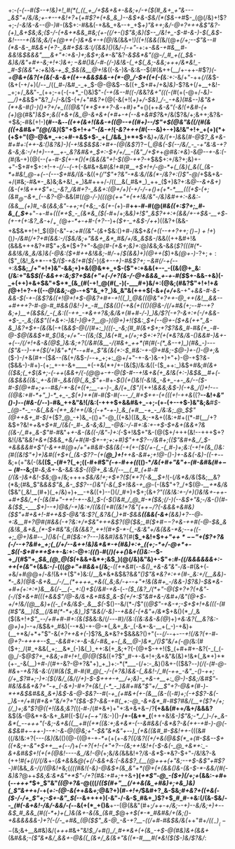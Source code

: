 +:-*(_-(_--#(*_$--+!&)+!_#(*(_((_+_/+$&+&+-&&;+/-+($(#_&+_+"&---_&$"+/&/&;+_-_+--*+*&!+?_+(_+#$?+(+&_&_)--&$+&-$&/(*($&-+#_$-_(@(/&)+!$?+;-/_-&!&-&--@-)_#-(&$+:-#&&(-+&&_+&--+_+$_$+)$"&++;&/-@+?+++&$"&?-(+)_&+$&;&;($-/-(+&+*&&_#&;(+-((/+-()$"&;&)($--_/&!+_-$-#-&-)-$(_&$-*&!----+(&!&;&/(+(@++(*-)&*&+-+(@_/&(&&+!_)((+!(&&((_&/(@_+(/+;--$"&--#(*&-&-_#&&+(+?-_&#+$&:&:_(_/(&&)()_(&/-/_-+"_-+:+_-&&-+#&__#-&&!&$&&&"___&+"+:+&-)+;&$+;&*-_&"&?-*&$&*&"(@-/_#_+((_$&-&)&/&"+#+-&;+!+:_)&$+;-$&#()&/-#-(_/-)&!&-(_+$(_&;-&&;+++/&*&!_-_#-$(&&"+:+*&)&*-+_$_$&(&__@+!&*((-&-)&-&:&--$(#(&++(__/+-++-#$?_)(_-*+__@&+(_&?(+(&(_-&-&+$($_(+-+&&$&&-+(*-@_/-$+((+_(-(__&:+:-*&/+"-++_(/(&_$-(&+(-+/+)(/--_/((_#-/&#_-_+_$-@-@&$--&((+_$+#+/+&_)&)-_$?&+(/+__+&!-_+;+/_&&"-_(++;-+(-(-+*_-()&)$"-_(-+(&--#((-/&_&?_&+"(((-(#_(+(-@+/-*&)-__/_)+_&*&$+"&?_/-/-&($-(+/+"_#&?+_(@(-&(+!(_+)+/-$&)_/-_-+&)(#&--)&"&+(*+&-#()-)()+?+/+_(((@&"(*+$+*+?-&_-+#_)+*_+()(++_&-&"(-&!(+&#-(+(+)_@(#&"_)&$+;&((+&+(&_@-&+&+(+#+-+(--&+&#$?_&+/&($?&/+;&++;&?&-+$&;-#&(+!-)__(#--&_--((++(&+!(&&-+$($(@--+((#+)-*-/$"+$(@&"&((/(#(*&(((+&_#&_+"(@(/&)_($"+$+!+_+"-(&-+!_(_-&?+++(_#(---&)+-+)&!&"+!+_+(+)(*+(+$+"(@-@&*_-+:+#-+&$+$-_+(_/&&_)+*+$__+&_)+/&/(+-)&_&(_#-@$?_&+&-#+#+:(++-&:()&?&)-)(-+!&$&$&:+#+-(@(&$?_)$?-$(*_@&(-$(--/&/_-_-+"&:&-+?&-&;&:-/+!+)--+__+-_&?&#&+_$+:-$+/+/__-(&"_/+$+*+*_@_#&:+*_&_)-&_@--+-&:(-(#(_&-+)(@(--*(+-#-$(+-*()(*(&&(&"+!-$(@-++?-*+$&$+:+/&?+;&)+-+"-$+#+$+:+!-+_-(/--(-_+(-&#&+&#(_&!+#(#__+$+!+/-@-*+(_(&)(_&((_(&-*+#&!_@-+(--(---$+#&/(&-_&((+_$(/$"$"+?&"-*&:&/(&(*-/&?+:()$"-@_/+$&+&-+/(#&;-#&*-_&)&;&+&!_+_)&#+++/-/((__&(_#&*_)_++_($+)&?+:&*_@--_&+&+)(&-(+!&+_+_+$"+:_-&?_/&#+?-_&&+:(@+/+)(-+/-/-+()+(+*-*___(((+$-(+;(&_#_$_@-$&+_(--&?-@-*&&(#(*(@-/-)(((@(++"_+_(+_+!&/&"_-_/&)&#+_+:-&&:_-(&&__(+)_#_-&*(*&_&;&"-++;+_(+&;_-&(+-(*+)-#__++-#-#(@(#_&((+:$?+;_#-&_(_$+___+"-+-#+_(((*+$_-_(&*&_($(_-#+/+;&*&)+!$"_&$?_++:+(_&&/+-+$&-__+$-(_+-_+(+:&?_&-*+/_$_+_-($_@_+-*+-+#-(+?--_)+_($+-_+&$-/++_)((&?+(&&-+&$&*+!+!_$(@(-&"-_+:+#((&"_-(_&_+$&:()+#-/&$+_&(+((*-*-++?+$+;()-)+!+$_)()_)-/&#(/+?+#(&&:-/($&/&;+"&&+_&*_#&/+/&_&$&-_/&&((++&#+!&(&&&+++&?+#$"+;&*($+?+"-&_@(#-*(+&*+;&)+:_@_)&_&;&-&*&*(*$?(((#(*-&&!&/&_&/&)&(-@&:($+#++&!_&&;-#_/-*+/_$(&&)+)(@++($_)+&_(___@_+-)_-$?+;+:($$"_(&!_&+*--+$_/($-+&!+#($(-_)(_&+--+)-#&$$?+;-$&#(/-+(-_-+:&__$&;_/+"+!+)&"-&&;+)+&(@&*+_+$-($"+:+&&(+--_-((&(@+_&:(/&:+"&$_$((-&&++:&;$?+$&(+"+(-/+?(&-/-@+&&&_+-+-#($_$+-&&-+&)(-_+(++)+&+$&"+$+*_(&_(#(-+!_@(#(_-)(-___#+)&/+:(@&;(#&?$"+!+!+_&(_@+!+?-+((_--@(&&;-@-_-+$"&_+?_)&_&"&(+++$(-&*+(+/+*__&-+"+*&&-#-&_-&&-$(-+-(&$?&_((+!_@+!+$-@&?+#+-+!((_)_@&((@&"+?++-@_++(&!__&&--+#+++?-#-@-#_#&&()&!-)+_-#__($&(()(-+_&_(_+(_(()(@_&-/(/+#&(+;_--#--+?&;+)__+(&$&/_-(_&:((-++_-*&++?&;&/&+(#+#-/-)_)&/$?(-+?-&+:+(-/+&&-+$-_-_&;(&$"((_+&_+:-)&!-)_@+?___@-)(@+)+!($&:_$+_(--@+-($+&(++"_&-&_)&?+$+-(&(*&(-+(&______&$-@(/(#+:_)(((-_-&;(#_#(&+$+;+?$?&&_#-#&(+_-#-@-$_@(&&$+#_$()&;+/+"--((&;($_)&(+#_+(/+;+$+:+?(+(*&?&/&-()_&&#-)&+-+(--/(/+!+&-&(@_$_)&:&;+?(/&#(&__-/(#&+_++*(#(#(-(*_&--+)_)(#&_-)---($"&--)-+_+($(/+)&"+*(*--+#+_$"&(&(+:-$_#&:-+-@+#&;-$_@-)+-()-@+;_&($-)-/+&(#+-($_&--(_&(+/&$-/--+_+;+:_@+/+"-+-&-)&-+)+"+)-@-+$?_&_-($&&-)-#+)-(+;_+-+-&+____+(-+&(*+/+-(&($_)_/&:&((-($_++:_)&$+#&;_#(&+(($&;(_+$_(_&+;-(-++_(_&&+/(-(@_@_+-+-@($-#--+!&+&(+_&!&(+:-)&$&__#+(-(&$&&((&:_+-&(#-_&&(@(_&_$"+_-#+-_$()(+()&!(-&!&_-&+_-+-_&/--($-#-$(@+#+;+--#&/-*-&(+((+;__-+-)-_&/(+_($"_/(++!_&&*&;&$-)(-+&_/()+!---((@&:+#-*+"_)-*_+_-_$(*+)+*(#-#($-#(---_/_#+$++-(+(((+!-++&_$(($?__--&!+*&"()-)--(#&-(/-*-)-#&_++&"&!(/&:(-+++$+&&#&+_-+;-(+-(+--+$-)&"&;&__#_$-_(@-*-_--&(_&&-(*+_&!++(/&;(-+*-+-)_&_(+#__-+_-_/&:&;_@_$$"(@++&+_#-$_/+($?_@_-+)&_-(()+"-@_((+&)((&_&;-*&+((&:+#+((*-#(__/+?&$+?&!+*+*&+_$+#_/(&(-_#-_&-&;&)__-@&:-/-#+:&:+-+$-$+&+(&&+?&((&-/_#+_&-$"_#-#&"+*+-&-(&((-/&"-)+:(*-$+!&$+"&-(@($+/+++(&!--+++$+?&!(/&"&*&!+&+(_$&&_+&/+#(#-$+-+;+:+#_)$"++$?--_/&#+;(($"&#+&_/_$-+&&&_&#+_$"(-&++#(@+/+"+#&#-$&(&(-+(+-(_$(/+-(_-(_#-)+;&:(-+!+(&_()&:(#((&!$"+)+)&#((+$+(_(&-$?$?-$(+(__@_)+!__++&-&#+;+!_@-(_)-)+-&_&_(-&)-((-+*--&;+(+"&(-(&__(($_-(#+?(_+;((-#+#$"_(-+-#++((_(()-*_/&$($+#+"&"+-(#-&_#&_(#+$--($_#--&;(__#-*&;&*+-&-&_&:&$-((@+_&:&/(--__(_#_(+#-#(/(&-)&+&!-$&;_@+/&;++++_$&/&!+;+$+?($(*+?(-&__$+!_(-(_/&*&/&_($&;__&?(*&;(#&_$"&*&&$"&_&-_$$?--()&"(-&(_$+!&&-+_@-*(-(&$"+?_/+$(@_-__+*&/&_($&"(_&!__(#+)(_+/&)+)+__-+&((+)--()(/_#+)+$+;(&+*$?$"((&!&:_+-/+)()&!&+_-++-+_#+$&/_+(-(&(#+"-++!-+--&)_$_-(-_$()&#_/_@_#-*($&;(/-)(--_&$+"&;-/&-()(#-&($_$_-___$+)--+)_@&/-+_)&:+/((_&((+#((&!+?&"(++$-/$?(-&&&+&#&)($$"+#+&+!-#++&$-@&"&:$?(_&?&(_)+#-$&&__(_(&&(-&+___(_&_&)+?-_-@_-+:&__#+?_@_#(#&&(-+?&:+/+$&"+++&$?(@($&;_#($+#_$--$?+&-++#(-_@-$&_&(&!&_&+&_(*-$+#&"&;(&(&&?_++!(#+$-*-(_-&:&"+/&(&&-*&;--+((-+;_@+)&#--_)()&(-(_#($&:+?---)&*&#_)&_&?(#(__$_+&!+$+_+"+$+*--$"+($?+?&(-/--+?&#+_+;(_(/+/--&++!&)&*&*-+(#&)+:+_((+;-*+/-@+*+-_$((-$+#+*+$+_+-&:+:-@+:_(((_)-#(/_)(++(_)&_+(()&:--_$-+_/(#$"+*_$&_(@_@($(*+&&+&*+;&$_)(@(/&)&"&)+-$"+:_#-((/&&&&&&+:-++(+(&"_+(&&:-/-(((_@+"+#&&_+(/&;__-_((+*&#_(-*-&()_+&-&"&"-/&*-#(&+(_-+_&/+#_@_@+/-_&!_(&++($"+)&:(/__&*&*&$&?&_&"()$"&*&?+:++(#-_&:+/(__&&)-*-_&)(@&-&+&__/-/__(*++++_+&((_&;&/-+--+"+!&(&#+_-/&&-)$?&)-$&*&-+#+(+:+:+)&__&(/-__(-_+:()+$(/&#-+&_-(-*-(_$_(&?_/(*+"-@($+?+?(+&"-(-/($+&+#(((+&&$"_/_@_-&/_&+&+#&$_&-$(+_/+:$"&#+&-/&#+/&"(@+$_-+/+!&/(@__&)+_((-_(+&/&$-_&__$(*-$()--&/(*-/$"((_@$"-+&-+;-$+$+!+&(((-(#(#$"&__)($__(/&#(*-*+;&)_)$"&&(/-*&)-*-+&&(-(+&"+/&*_$+&()(*_/_&($(&+!_+$"_--/+#+#-#+:(&($_&&:&/(/---#_)___/_(&:((&:&&-&(@_)+)_+&:&?(*__&?&:-@+)+)-*-_+/&$&+_#&)(--*&)-+-@-*(_&+_&-_(-&*-&-__+(_-)-+&)+(__+*&/+*+"$"-&(_+?++&+(_-)$?&_&*&?+$&&&?()+"(--_(/_--+-_--+!(/&?(*+*-#-@+?-++++--$__-&&#+:+-&-&/-#&_+-(_&__@-)&*_/()$"&/+(-@(_&:(#($+;_/(#_+&&(_+;__&*_(-)&(_)_++:&(+_&;+?(-(@+$-++!($_(+#+#+-&?(-_(_(-@_/-$_@$?+_+&&;+#+!+!_@(@($_&((+?$"_#-+-&+!+;&+&"&(&)+!&*(_&*+)+*(+-_-&(__)+#-/(#+-&?-@+?&"+)_+_)+:-*(*___-(/+:-_&)()&+-(($&?_--)(/(-(#-@-#&_+*-+&?&-&:(/(#(_&_($_#-#(#_@(_-/-(+?&)&&-(_&&!-/_#(-++_-&"_-()-++;(/+_$?_#+;-)+:($(/&/_(&/(/+)-$-$+++-+__/+;&)-_+&-+__+:_@-)-$&;_/&#$"-#&!&&&+&?+"-+_(-&+)-#+?+(&!_(-*_-_)&#+#&"$"+/__$"+?-@&*(#-)-*+*&$&#&&_&+)&*_$-&-@-$&?--_#(*-+_(+#&$+$(+-(&__(&-(*(*-#_)+;(_-_+$$?-&(-_)&-+/+#(#+&+"&/+?+"($&-$?-&&-+#(_+:-@_-&+&*_#-#$?_#&/(___+($?+/+;(/_)+;&"$?_@((+!(&&;&?(*((-#-/(#+&+)+"+:&+&+&$-/$?__(+&&(#++_/_&+/&&&?__&$(&-@&*+&-&+_&#((-$(/_+($-+$"_/&:-)()-__/+-(&+*_(__(+++&!_&-)$"&;-*_/_)-/+_&-&*(_--+++"(-&;-&+&((__+#((+*((&:+;&+&*-(--&#&&(-&*&?-&(++-+#-)-@(-&$&#+$-$++-)--+:-&_-_@(@&;+"-$&"&*&"+--)_(+&((&#_#-$&!+$+$_-(((&_#_((/&!&:+?(---_(&)(_&(()(@-((@+-+_-*+_(+(+-*&?(_(/&?_(_(+/+&(@&$(*_+(#-$&--$+((+&;+-&"+$_++__+(--*_/_)+*(-+?(_+!-(+"+?--(_&;+_+!&!_+(-_$-&(-_@_+&*+:_-&+&#&$+!(+(+(@&!---_-&_/&!-@(*+;&/_&(_&&&!+?_/&-&*_$-*&?-$+"-/&!&?-&(++!_#(+(/(/(/&_+-(_&+&_&&_@($+$(/-&&+&:(-&&$?_(__(@+++(+"&;--+$-&$"+#$?-)_#(&&*_&-/(/(@&!+*&;(_(((#&!(-&)-@&$+(&_&"+*(@+(+(&&()&-(&-$-*-&&/(#(-&)&?_@++_$&;&:&*&"+*$"-/+?(#&:+#+;_++&+__)(_+*$"-@_-($+)(/+;+_(&&:-*+*_#_+(-_-+++*_$+_$"&"_((@+?&-_@(((/_(($(#+"__(/++&(&_+#&)+;+&_)&)(_$"&++_+/-+(*+:_-(@-_&(+*+_&_&_+;_@&?+)(#-_+!+/_$&#+?_&-$&;_#+&$?+$((+&(-($-/-/+_$"+;-$+-&"_$(_--&++++)(-&"-/-&-$_#&+_)$?+$_#_#-+&:(/(&-$&/-*-_(*_#(-&+&!-/&/-&&/-(--_&(+(*_+()&__+--(@(&&"(#+;_/++-*+/&;--+)--&/&;+)+*--&$_#_&&_(#((-*+)+(_)&(&+-&(&_(&#_$_@+_+$(*-*_#&#&/+(&;()-+&&&&&&-)+?(-(/-_+#&_(@($$"_&-@_-&-+?__-((/+#-#&$&/&(_++"_#+/($(_-)__(--$_(&;&+__&#&)&/(_+++#_&+"&!_$_/+#()_/_#+*&+(+(&_-+$-@(#&)&+(&&+_(&#_&&;-($"&*&/_&&+-@&((_(&+/_&(&+"&((*-#___#(*&!($($-)&/$?&/_:
